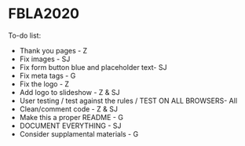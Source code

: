 # FBLA2020

To-do list:
- Thank you pages - Z
- Fix images - SJ
- Fix form button blue and placeholder text- SJ
- Fix meta tags - G
- Fix the logo - Z
- Add logo to slideshow - Z & SJ
- User testing / test against the rules / TEST ON ALL BROWSERS- All
- Clean/comment code - Z & SJ
- Make this a proper README - G
- DOCUMENT EVERYTHING - SJ
- Consider supplamental materials - G
